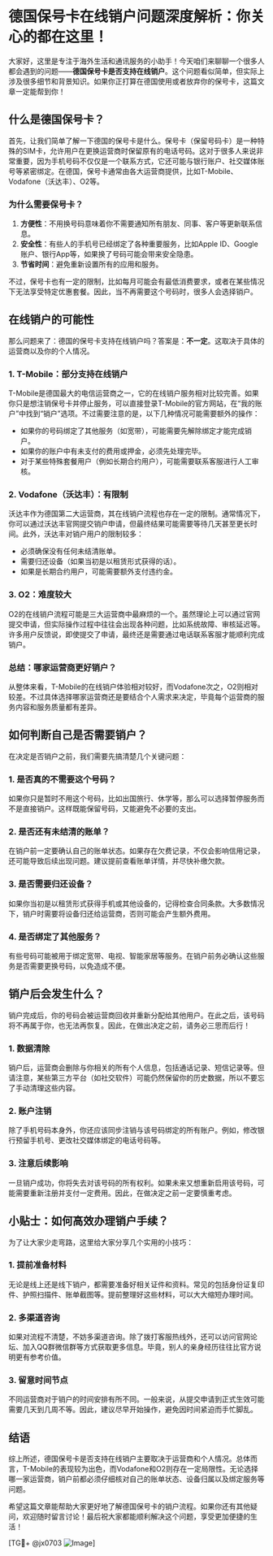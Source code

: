 # 德国保号卡在线销户问题深度解析：你关心的都在这里！

大家好，这里是专注于海外生活和通讯服务的小助手！今天咱们来聊聊一个很多人都会遇到的问题——**德国保号卡是否支持在线销户**。这个问题看似简单，但实际上涉及很多细节和背景知识。如果你正打算在德国使用或者放弃你的保号卡，这篇文章一定能帮到你！

## 什么是德国保号卡？

首先，让我们简单了解一下德国的保号卡是什么。保号卡（保留号码卡）是一种特殊的SIM卡，允许用户在更换运营商时保留原有的电话号码。这对于很多人来说非常重要，因为手机号码不仅仅是一个联系方式，它还可能与银行账户、社交媒体账号等紧密绑定。在德国，保号卡通常由各大运营商提供，比如T-Mobile、Vodafone（沃达丰）、O2等。

### 为什么需要保号卡？
1. **方便性**：不用换号码意味着你不需要通知所有朋友、同事、客户等更新联系信息。
2. **安全性**：有些人的手机号已经绑定了各种重要服务，比如Apple ID、Google账户、银行App等，如果换了号码可能会带来安全隐患。
3. **节省时间**：避免重新设置所有的应用和服务。

不过，保号卡也有一定的限制，比如每月可能会有最低消费要求，或者在某些情况下无法享受特定优惠套餐。因此，当不再需要这个号码时，很多人会选择销户。

## 在线销户的可能性

那么问题来了：德国的保号卡支持在线销户吗？答案是：**不一定**。这取决于具体的运营商以及你的个人情况。

### 1. T-Mobile：部分支持在线销户
T-Mobile是德国最大的电信运营商之一，它的在线销户服务相对比较完善。如果你只是想注销保号卡并停止服务，可以直接登录T-Mobile的官方网站，在“我的账户”中找到“销户”选项。不过需要注意的是，以下几种情况可能需要额外的操作：
- 如果你的号码绑定了其他服务（如宽带），可能需要先解除绑定才能完成销户。
- 如果你的账户中有未支付的费用或押金，必须先处理完毕。
- 对于某些特殊套餐用户（例如长期合约用户），可能需要联系客服进行人工审核。

### 2. Vodafone（沃达丰）：有限制
沃达丰作为德国第二大运营商，其在线销户流程也存在一定的限制。通常情况下，你可以通过沃达丰官网提交销户申请，但最终结果可能需要等待几天甚至更长时间。此外，沃达丰对销户用户的限制较多：
- 必须确保没有任何未结清账单。
- 需要归还设备（如果当初是以租赁形式获得的话）。
- 如果是长期合约用户，可能需要额外支付违约金。

### 3. O2：难度较大
O2的在线销户流程可能是三大运营商中最麻烦的一个。虽然理论上可以通过官网提交申请，但实际操作过程中往往会出现各种问题，比如系统故障、审核延迟等。许多用户反馈说，即使提交了申请，最终还是需要通过电话联系客服才能顺利完成销户。

### 总结：哪家运营商更好销户？
从整体来看，T-Mobile的在线销户体验相对较好，而Vodafone次之，O2则相对较差。不过具体选择哪家运营商还是要结合个人需求来决定，毕竟每个运营商的服务内容和服务质量都有差异。

## 如何判断自己是否需要销户？

在决定是否销户之前，我们需要先搞清楚几个关键问题：

### 1. 是否真的不需要这个号码？
如果你只是暂时不用这个号码，比如出国旅行、休学等，那么可以选择暂停服务而不是直接销户。这样既能保留号码，又能避免不必要的支出。

### 2. 是否还有未结清的账单？
在销户前一定要确认自己的账单状态。如果存在欠费记录，不仅会影响信用记录，还可能导致后续出现问题。建议提前查看账单详情，并尽快补缴欠款。

### 3. 是否需要归还设备？
如果你当初是以租赁形式获得手机或其他设备的，记得检查合同条款。大多数情况下，销户时需要将设备归还给运营商，否则可能会产生额外费用。

### 4. 是否绑定了其他服务？
有些号码可能被用于绑定宽带、电视、智能家居等服务。在销户前务必确认这些服务是否需要更换号码，以免造成不便。

## 销户后会发生什么？

销户完成后，你的号码会被运营商回收并重新分配给其他用户。在此之后，该号码将不再属于你，也无法再恢复。因此，在做出决定之前，请务必三思而后行！

### 1. 数据清除
销户后，运营商会删除与你相关的所有个人信息，包括通话记录、短信记录等。但请注意，某些第三方平台（如社交软件）可能仍然保留你的历史数据，所以不要忘了手动清理这些内容。

### 2. 账户注销
除了手机号码本身外，你还应该同步注销与该号码绑定的所有账户。例如，修改银行预留手机号、更改社交媒体绑定的电话号码等。

### 3. 注意后续影响
一旦销户成功，你将失去对该号码的所有权利。如果未来又想重新启用该号码，可能需要重新注册并支付一定费用。因此，在做决定之前一定要慎重考虑。

## 小贴士：如何高效办理销户手续？

为了让大家少走弯路，这里给大家分享几个实用的小技巧：

### 1. 提前准备材料
无论是线上还是线下销户，都需要准备好相关证件和资料。常见的包括身份证复印件、护照扫描件、账单截图等。提前整理好这些材料，可以大大缩短办理时间。

### 2. 多渠道咨询
如果对流程不清楚，不妨多渠道咨询。除了拨打客服热线外，还可以访问官网论坛、加入QQ群微信群等方式获取更多信息。毕竟，别人的亲身经历往往比官方说明更有参考价值。

### 3. 留意时间节点
不同运营商对于销户的时间安排有所不同。一般来说，从提交申请到正式生效可能需要几天到几周不等。因此，建议尽早开始操作，避免因时间紧迫而手忙脚乱。

## 结语

综上所述，德国保号卡是否支持在线销户主要取决于运营商和个人情况。总体而言，T-Mobile的表现较为出色，而Vodafone和O2则存在一定局限性。无论选择哪一家运营商，销户前都必须仔细核对自己的账单状态、设备归属以及绑定服务等问题。

希望这篇文章能帮助大家更好地了解德国保号卡的销户流程。如果你还有其他疑问，欢迎随时留言讨论！最后祝大家都能顺利解决这个问题，享受更加便捷的生活！

[TG💪+ @jx0703 ![Image](https://github.com/user-attachments/assets/dbca1d08-cadb-493c-b0ec-ad6f7a83f270)]